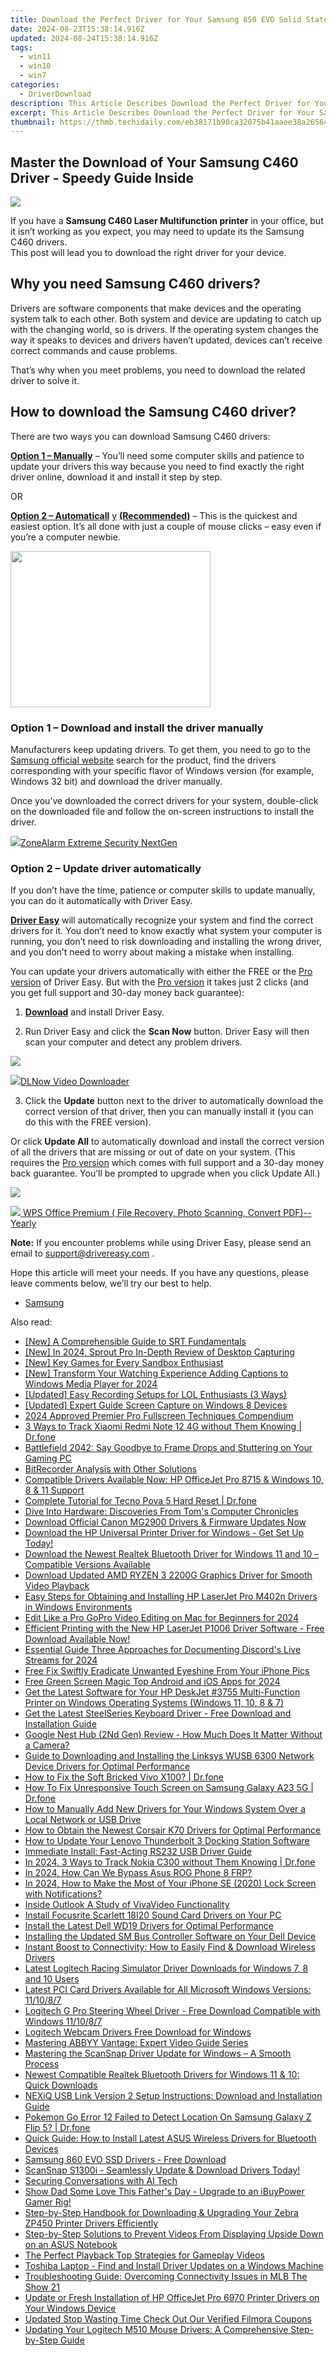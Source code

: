 ```yaml
---
title: Download the Perfect Driver for Your Samsung 850 EVO Solid State Drive Today!
date: 2024-08-23T15:38:14.916Z
updated: 2024-08-24T15:38:14.916Z
tags:
  - win11
  - win10
  - win7
categories:
  - DriverDownload
description: This Article Describes Download the Perfect Driver for Your Samsung 850 EVO Solid State Drive Today!
excerpt: This Article Describes Download the Perfect Driver for Your Samsung 850 EVO Solid State Drive Today!
thumbnail: https://thmb.techidaily.com/eb38171b90ca32075b41aaee38a26564bdab0e720e595c798abbf52d66cb7d09.jpg
---
```


## Master the Download of Your Samsung C460 Driver - Speedy Guide Inside

![](https://images.drivereasy.com/wp-content/uploads/2019/09/460-1024x1024.jpg)

 If you have a **Samsung C460 Laser Multifunction printer** in your office, but it isn’t working as you expect, you may need to update its the Samsung C460 drivers.  
 This post will lead you to download the right driver for your device.

## Why you need Samsung C460 drivers?

 Drivers are software components that make devices and the operating system talk to each other. Both system and device are updating to catch up with the changing world, so is drivers. If the operating system changes the way it speaks to devices and drivers haven’t updated, devices can’t receive correct commands and cause problems.

 That’s why when you meet problems, you need to download the related driver to solve it.

## How to download the Samsung C460 driver?

There are two ways you can download Samsung C460 drivers:

**[Option 1 – Manually](https://tools.techidaily.com/drivereasy/download/)**  – You’ll need some computer skills and patience to update your drivers this way because you need to find exactly the right driver online, download it and install it step by step.

OR

**[Option 2 – Automaticall](https://tools.techidaily.com/drivereasy/download/)** [y](https://tools.techidaily.com/drivereasy/download/) **[(Recommended)](https://tools.techidaily.com/drivereasy/download/)**  – This is the quickest and easiest option. It’s all done with just a couple of mouse clicks – easy even if you’re a computer newbie.

<!-- affiliate ads begin -->
<a href="https://zonlipartnershipprogram.pxf.io/c/5597632/1821134/17882" target="_top" id="1821134"><img src="//a.impactradius-go.com/display-ad/17882-1821134" border="0" alt="" width="320" height="250"/></a><img height="0" width="0" src="https://imp.pxf.io/i/5597632/1821134/17882" style="position:absolute;visibility:hidden;" border="0" />
<!-- affiliate ads end -->
### Option 1 – Download and install the driver manually

 Manufacturers keep updating drivers. To get them, you need to go to the [Samsung official website](https://shop-links.co/link/?exclusive=1&publisher_slug=itechdaily19598&url=https%3A%2F%2Fwww.samsung.com%2Fus%2Fsupport%2F) search for the product, find the drivers corresponding with your specific flavor of Windows version (for example, Windows 32 bit) and download the driver manually.

 Once you’ve downloaded the correct drivers for your system, double-click on the downloaded file and follow the on-screen instructions to install the driver.

<!-- affiliate ads begin -->
<a href="https://estore.zonealarm.com/order/checkout.php?PRODS=36245101&QTY=1&AFFILIATE=108875&CART=1"><img src="https://sc1.checkpoint.com/sc1/za/images/boxes/zang_box_trust.png" border="0">ZoneAlarm Extreme Security NextGen</a>
<!-- affiliate ads end -->
### Option 2 – Update driver automatically

 If you don’t have the time, patience or computer skills to update manually, you can do it automatically with Driver Easy.

**[Driver Easy](https://tools.techidaily.com/drivereasy/download/)**  will automatically recognize your system and find the correct drivers for it. You don’t need to know exactly what system your computer is running, you don’t need to risk downloading and installing the wrong driver, and you don’t need to worry about making a mistake when installing.

 You can update your drivers automatically with either the FREE or the [Pro version](https://tools.techidaily.com/drivereasy/download/) of Driver Easy. But with the [Pro version](https://tools.techidaily.com/drivereasy/download/) it takes just 2 clicks (and you get full support and 30-day money back guarantee):

 1) **[Download](https://tools.techidaily.com/drivereasy/download/)**  and install Driver Easy.

 2) Run Driver Easy and click the **Scan Now** button. Driver Easy will then scan your computer and detect any problem drivers.

![](https://images.drivereasy.com/wp-content/uploads/2019/09/amd1-1.jpg)

<!-- affiliate ads begin -->
<a href="https://secure.2checkout.com/order/checkout.php?PRODS=4712430&QTY=1&AFFILIATE=108875&CART=1"><img src="https://secure.avangate.com/images/merchant/c404a5adbf90e09631678b13b05d9d7a/products/dlnow_256.png" border="0">DLNow Video Downloader</a>
<!-- affiliate ads end -->
 3) Click the **Update** button next to the driver to automatically download the correct version of that driver, then you can manually install it (you can do this with the FREE version).

 Or click **Update All** to automatically download and install the correct version of all the drivers that are missing or out of date on your system. (This requires the [Pro version](https://tools.techidaily.com/drivereasy/download/) which comes with full support and a 30-day money back guarantee. You’ll be prompted to upgrade when you click Update All.)

![](https://images.drivereasy.com/wp-content/uploads/2019/09/c460.jpg)

<!-- affiliate ads begin -->
<a href="https://secure.2checkout.com/order/checkout.php?PRODS=38729081&QTY=1&AFFILIATE=108875&CART=1"><img src="https://website-prod.cache.wpscdn.com/img/wps-writer-free-word-processor-1x.3d9c80d.png" border="0">
WPS Office Premium ( File Recovery, Photo Scanning, Convert PDF)--Yearly</a>
<!-- affiliate ads end -->
**Note:** If you encounter problems while using Driver Easy, please send an email to [support@drivereasy.com](https://tools.techidaily.com/drivereasy/download/) .

 Hope this article will meet your needs. If you have any questions, please leave comments below, we’ll try our best to help.

* [Samsung](https://tools.techidaily.com/drivereasy/download/)

<ins class="adsbygoogle"
     style="display:block"
     data-ad-format="autorelaxed"
     data-ad-client="ca-pub-7571918770474297"
     data-ad-slot="1223367746"></ins>



<ins class="adsbygoogle"
     style="display:block"
     data-ad-client="ca-pub-7571918770474297"
     data-ad-slot="8358498916"
     data-ad-format="auto"
     data-full-width-responsive="true"></ins>

<span class="atpl-alsoreadstyle">Also read:</span>
<div><ul>
<li><a href="https://extra-lessons.techidaily.com/new-a-comprehensible-guide-to-srt-fundamentals/"><u>[New] A Comprehensible Guide to SRT Fundamentals</u></a></li>
<li><a href="https://video-screen-grab.techidaily.com/new-in-2024-sprout-pro-in-depth-review-of-desktop-capturing/"><u>[New] In 2024, Sprout Pro  In-Depth Review of Desktop Capturing</u></a></li>
<li><a href="https://visual-screen-recording.techidaily.com/new-key-games-for-every-sandbox-enthusiast/"><u>[New] Key Games for Every Sandbox Enthusiast</u></a></li>
<li><a href="https://vp-tips.techidaily.com/new-transform-your-watching-experience-adding-captions-to-windows-media-player-for-2024/"><u>[New] Transform Your Watching Experience  Adding Captions to Windows Media Player for 2024</u></a></li>
<li><a href="https://screen-recording.techidaily.com/updated-easy-recording-setups-for-lol-enthusiasts-3-ways/"><u>[Updated] Easy Recording Setups for LOL Enthusiasts (3 Ways)</u></a></li>
<li><a href="https://on-screen-recording.techidaily.com/updated-expert-guide-screen-capture-on-windows-8-devices/"><u>[Updated] Expert Guide  Screen Capture on Windows 8 Devices</u></a></li>
<li><a href="https://extra-skills.techidaily.com/2024-approved-premier-pro-fullscreen-techniques-compendium/"><u>2024 Approved  Premier Pro Fullscreen Techniques Compendium</u></a></li>
<li><a href="https://android-location-track.techidaily.com/3-ways-to-track-xiaomi-redmi-note-12-4g-without-them-knowing-drfone-by-drfone-virtual-android/"><u>3 Ways to Track Xiaomi Redmi Note 12 4G without Them Knowing | Dr.fone</u></a></li>
<li><a href="https://win-answers.techidaily.com/battlefield-2042-say-goodbye-to-frame-drops-and-stuttering-on-your-gaming-pc/"><u>Battlefield 2042: Say Goodbye to Frame Drops and Stuttering on Your Gaming PC</u></a></li>
<li><a href="https://desktop-recording.techidaily.com/bitrecorder-analysis-with-other-solutions/"><u>BitRecorder Analysis with Other Solutions</u></a></li>
<li><a href="https://win-dash.techidaily.com/compatible-drivers-available-now-hp-officejet-pro-8715-and-windows-10-8-and-11-support/"><u>Compatible Drivers Available Now: HP OfficeJet Pro 8715 & Windows 10, 8 & 11 Support</u></a></li>
<li><a href="https://techidaily.com/complete-tutorial-for-tecno-pova-5-hard-reset-drfone-by-drfone-reset-android-reset-android/"><u>Complete Tutorial for Tecno Pova 5 Hard Reset | Dr.fone</u></a></li>
<li><a href="https://hardware-reviews.techidaily.com/dive-into-hardware-discoveries-from-toms-computer-chronicles/"><u>Dive Into Hardware: Discoveries From Tom's Computer Chronicles</u></a></li>
<li><a href="https://win-dash.techidaily.com/download-official-canon-mg2900-drivers-and-firmware-updates-now/"><u>Download Official Canon MG2900 Drivers & Firmware Updates Now</u></a></li>
<li><a href="https://win-dash.techidaily.com/1722958261613-download-the-hp-universal-printer-driver-for-windows-get-set-up-today/"><u>Download the HP Universal Printer Driver for Windows - Get Set Up Today!</u></a></li>
<li><a href="https://win-dash.techidaily.com/download-the-newest-realtek-bluetooth-driver-for-windows-11-and-10-compatible-versions-available/"><u>Download the Newest Realtek Bluetooth Driver for Windows 11 and 10 – Compatible Versions Available</u></a></li>
<li><a href="https://win-dash.techidaily.com/download-updated-amd-ryzen-3-2200g-graphics-driver-for-smooth-video-playback/"><u>Download Updated AMD RYZEN 3 2200G Graphics Driver for Smooth Video Playback</u></a></li>
<li><a href="https://win-dash.techidaily.com/easy-steps-for-obtaining-and-installing-hp-laserjet-pro-m402n-drivers-in-windows-environments/"><u>Easy Steps for Obtaining and Installing HP LaserJet Pro M402n Drivers in Windows Environments</u></a></li>
<li><a href="https://ai-vdieo-software.techidaily.com/edit-like-a-pro-gopro-video-editing-on-mac-for-beginners-for-2024/"><u>Edit Like a Pro GoPro Video Editing on Mac for Beginners for 2024</u></a></li>
<li><a href="https://win-dash.techidaily.com/efficient-printing-with-the-new-hp-laserjet-p1006-driver-software-free-download-available-now/"><u>Efficient Printing with the New HP LaserJet P1006 Driver Software - Free Download Available Now!</u></a></li>
<li><a href="https://digital-screen-recording.techidaily.com/essential-guide-three-approaches-for-documenting-discords-live-streams-for-2024/"><u>Essential Guide  Three Approaches for Documenting Discord's Live Streams for 2024</u></a></li>
<li><a href="https://fox-helps.techidaily.com/free-fix-swiftly-eradicate-unwanted-eyeshine-from-your-iphone-pics/"><u>Free Fix  Swiftly Eradicate Unwanted Eyeshine From Your iPhone Pics</u></a></li>
<li><a href="https://smart-video-creator.techidaily.com/free-green-screen-magic-top-android-and-ios-apps-for-2024/"><u>Free Green Screen Magic Top Android and iOS Apps for 2024</u></a></li>
<li><a href="https://win-dash.techidaily.com/get-the-latest-software-for-your-hp-deskjet-3755-multi-function-printer-on-windows-operating-systems-windows-11-10-8-and-7/"><u>Get the Latest Software for Your HP DeskJet #3755 Multi-Function Printer on Windows Operating Systems (Windows 11, 10, 8 & 7)</u></a></li>
<li><a href="https://win-dash.techidaily.com/get-the-latest-steelseries-keyboard-driver-free-download-and-installation-guide/"><u>Get the Latest SteelSeries Keyboard Driver - Free Download and Installation Guide</u></a></li>
<li><a href="https://win-dash.techidaily.com/google-nest-hub-2nd-gen-review-how-much-does-it-matter-without-a-camera/"><u>Google Nest Hub (2Nd Gen) Review - How Much Does It Matter Without a Camera?</u></a></li>
<li><a href="https://win-dash.techidaily.com/guide-to-downloading-and-installing-the-linksys-wusb-6300-network-device-drivers-for-optimal-performance/"><u>Guide to Downloading and Installing the Linksys WUSB 6300 Network Device Drivers for Optimal Performance</u></a></li>
<li><a href="https://howto.techidaily.com/how-to-fix-the-soft-bricked-vivo-x100-drfone-by-drfone-fix-android-problems-fix-android-problems/"><u>How to Fix the Soft Bricked Vivo X100? | Dr.fone</u></a></li>
<li><a href="https://fix-guide.techidaily.com/how-to-fix-unresponsive-touch-screen-on-samsung-galaxy-a23-5g-drfone-by-drfone-fix-android-problems-fix-android-problems/"><u>How To Fix Unresponsive Touch Screen on Samsung Galaxy A23 5G | Dr.fone</u></a></li>
<li><a href="https://win-dash.techidaily.com/how-to-manually-add-new-drivers-for-your-windows-system-over-a-local-network-or-usb-drive/"><u>How to Manually Add New Drivers for Your Windows System Over a Local Network or USB Drive</u></a></li>
<li><a href="https://win-dash.techidaily.com/how-to-obtain-the-newest-corsair-k70-drivers-for-optimal-performance/"><u>How to Obtain the Newest Corsair K70 Drivers for Optimal Performance</u></a></li>
<li><a href="https://win-dash.techidaily.com/how-to-update-your-lenovo-thunderbolt-3-docking-station-software/"><u>How to Update Your Lenovo Thunderbolt 3 Docking Station Software</u></a></li>
<li><a href="https://win-dash.techidaily.com/immediate-install-fast-acting-rs232-usb-driver-guide/"><u>Immediate Install: Fast-Acting RS232 USB Driver Guide</u></a></li>
<li><a href="https://android-location-track.techidaily.com/in-2024-3-ways-to-track-nokia-c300-without-them-knowing-drfone-by-drfone-virtual-android/"><u>In 2024, 3 Ways to Track Nokia C300 without Them Knowing | Dr.fone</u></a></li>
<li><a href="https://android-frp.techidaily.com/in-2024-how-can-we-bypass-asus-rog-phone-8-frp-by-drfone-android/"><u>In 2024, How Can We Bypass Asus ROG Phone 8 FRP?</u></a></li>
<li><a href="https://ios-unlock.techidaily.com/in-2024-how-to-make-the-most-of-your-iphone-se-2020-lock-screen-with-notifications-by-drfone-ios/"><u>In 2024, How to Make the Most of Your iPhone SE (2020) Lock Screen with Notifications?</u></a></li>
<li><a href="https://extra-lessons.techidaily.com/inside-outlook-a-study-of-vivavideo-functionality/"><u>Inside Outlook  A Study of VivaVideo Functionality</u></a></li>
<li><a href="https://win-dash.techidaily.com/install-focusrite-scarlett-18i20-sound-card-drivers-on-your-pc/"><u>Install Focusrite Scarlett 18I20 Sound Card Drivers on Your PC</u></a></li>
<li><a href="https://win-dash.techidaily.com/install-the-latest-dell-wd19-drivers-for-optimal-performance/"><u>Install the Latest Dell WD19 Drivers for Optimal Performance</u></a></li>
<li><a href="https://win-dash.techidaily.com/installing-the-updated-sm-bus-controller-software-on-your-dell-device/"><u>Installing the Updated SM Bus Controller Software on Your Dell Device</u></a></li>
<li><a href="https://win-dash.techidaily.com/1722972023786-instant-boost-to-connectivity-how-to-easily-find-and-download-wireless-drivers/"><u>Instant Boost to Connectivity: How to Easily Find & Download Wireless Drivers</u></a></li>
<li><a href="https://win-dash.techidaily.com/latest-logitech-racing-simulator-driver-downloads-for-windows-7-8-and-10-users/"><u>Latest Logitech Racing Simulator Driver Downloads for Windows 7, 8 and 10 Users</u></a></li>
<li><a href="https://win-dash.techidaily.com/latest-pci-card-drivers-available-for-all-microsoft-windows-versions-111087/"><u>Latest PCI Card Drivers Available for All Microsoft Windows Versions: 11/10/8/7</u></a></li>
<li><a href="https://win-dash.techidaily.com/logitech-g-pro-steering-wheel-driver-free-download-compatible-with-windows-111087/"><u>Logitech G Pro Steering Wheel Driver - Free Download Compatible with Windows 11/10/8/7</u></a></li>
<li><a href="https://win-dash.techidaily.com/logitech-webcam-drivers-free-download-for-windows/"><u>Logitech Webcam Drivers Free Download for Windows</u></a></li>
<li><a href="https://discover-alternatives.techidaily.com/mastering-abbyy-vantage-expert-video-guide-series/"><u>Mastering ABBYY Vantage: Expert Video Guide Series</u></a></li>
<li><a href="https://win-dash.techidaily.com/mastering-the-scansnap-driver-update-for-windows-a-smooth-process/"><u>Mastering the ScanSnap Driver Update for Windows – A Smooth Process</u></a></li>
<li><a href="https://win-dash.techidaily.com/newest-compatible-realtek-bluetooth-drivers-for-windows-11-and-10-quick-downloads/"><u>Newest Compatible Realtek Bluetooth Drivers for Windows 11 & 10: Quick Downloads</u></a></li>
<li><a href="https://win-dash.techidaily.com/nexiq-usb-link-version-2-setup-instructions-download-and-installation-guide/"><u>NEXiQ USB Link Version 2 Setup Instructions: Download and Installation Guide</u></a></li>
<li><a href="https://change-location.techidaily.com/pokemon-go-error-12-failed-to-detect-location-on-samsung-galaxy-z-flip-5-drfone-by-drfone-virtual-android/"><u>Pokemon Go Error 12 Failed to Detect Location On Samsung Galaxy Z Flip 5? | Dr.fone</u></a></li>
<li><a href="https://win-dash.techidaily.com/quick-guide-how-to-install-latest-asus-wireless-drivers-for-bluetooth-devices/"><u>Quick Guide: How to Install Latest ASUS Wireless Drivers for Bluetooth Devices</u></a></li>
<li><a href="https://win-dash.techidaily.com/samsung-860-evo-ssd-drivers-free-download/"><u>Samsung 860 EVO SSD Drivers - Free Download</u></a></li>
<li><a href="https://win-dash.techidaily.com/scansnap-s1300i-seamlessly-update-and-download-drivers-today/"><u>ScanSnap S1300i - Seamlessly Update & Download Drivers Today!</u></a></li>
<li><a href="https://tech-revival.techidaily.com/securing-conversations-with-ai-tech/"><u>Securing Conversations with AI Tech</u></a></li>
<li><a href="https://howto.techidaily.com/1723262391006-show-dad-some-love-this-fathers-day-upgrade-to-an-ibuypower-gamer-rig/"><u>Show Dad Some Love This Father's Day - Upgrade to an iBuyPower Gamer Rig!</u></a></li>
<li><a href="https://win-dash.techidaily.com/step-by-step-handbook-for-downloading-and-upgrading-your-zebra-zp450-printer-drivers-efficiently/"><u>Step-by-Step Handbook for Downloading & Upgrading Your Zebra ZP450 Printer Drivers Efficiently</u></a></li>
<li><a href="https://driver-error.techidaily.com/step-by-step-solutions-to-prevent-videos-from-displaying-upside-down-on-an-asus-notebook/"><u>Step-by-Step Solutions to Prevent Videos From Displaying Upside Down on an ASUS Notebook</u></a></li>
<li><a href="https://screen-activity-recording.techidaily.com/the-perfect-playback-top-strategies-for-gameplay-videos/"><u>The Perfect Playback  Top Strategies for Gameplay Videos</u></a></li>
<li><a href="https://win-dash.techidaily.com/toshiba-laptop-find-and-install-driver-updates-on-a-windows-machine/"><u>Toshiba Laptop - Find and Install Driver Updates on a Windows Machine</u></a></li>
<li><a href="https://win-answers.techidaily.com/troubleshooting-guide-overcoming-connectivity-issues-in-mlb-the-show-21/"><u>Troubleshooting Guide: Overcoming Connectivity Issues in MLB The Show 21</u></a></li>
<li><a href="https://win-dash.techidaily.com/update-or-fresh-installation-of-hp-officejet-pro-6970-printer-drivers-on-your-windows-device/"><u>Update or Fresh Installation of HP OfficeJet Pro 6970 Printer Drivers on Your Windows Device</u></a></li>
<li><a href="https://ai-video-tools.techidaily.com/updated-stop-wasting-time-check-out-our-verified-filmora-coupons/"><u>Updated Stop Wasting Time Check Out Our Verified Filmora Coupons</u></a></li>
<li><a href="https://win-dash.techidaily.com/updating-your-logitech-m510-mouse-drivers-a-comprehensive-step-by-step-guide/"><u>Updating Your Logitech M510 Mouse Drivers: A Comprehensive Step-by-Step Guide</u></a></li>
</ul></div>
